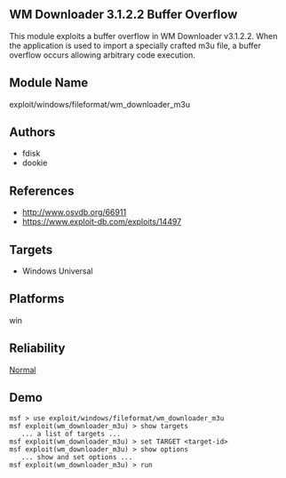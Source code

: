 ## WM Downloader 3.1.2.2 Buffer Overflow

This module exploits a buffer overflow in WM Downloader 
v3.1.2.2. When the application is used to import a specially 
crafted m3u file, a buffer overflow occurs allowing 
arbitrary code execution.


## Module Name
exploit/windows/fileformat/wm_downloader_m3u

## Authors
* fdisk
* dookie


## References
* http://www.osvdb.org/66911
* https://www.exploit-db.com/exploits/14497



## Targets
* Windows Universal


## Platforms
win

## Reliability
[Normal](https://github.com/rapid7/metasploit-framework/wiki/Exploit-Ranking)

## Demo

```
msf > use exploit/windows/fileformat/wm_downloader_m3u
msf exploit(wm_downloader_m3u) > show targets
   ... a list of targets ...
msf exploit(wm_downloader_m3u) > set TARGET <target-id>
msf exploit(wm_downloader_m3u) > show options
   ... show and set options ...
msf exploit(wm_downloader_m3u) > run
```
    
    